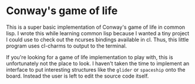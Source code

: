# Conway's game of life

This is a super basic implementation of Conway's game of life in common lisp.  I wrote this while learning common lisp because I wanted a tiny project I could use to check out the ncurses bindings available in cl.  Thus, this little program uses cl-charms to output to the terminal.

If you're looking for a game of life implementation to play with, this is unfortunately not the place to look.  I haven't taken the time to implement an interface to put interesting structures like the `glider` or `spaceship` onto the board.  Instead the user is left to edit the source code itself.
